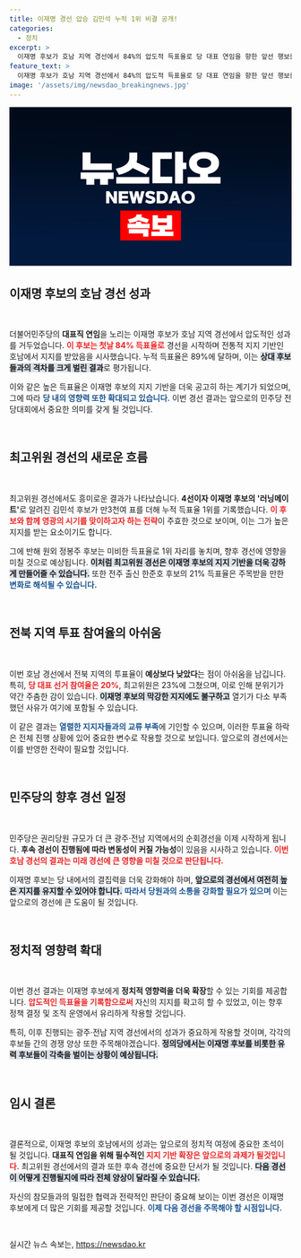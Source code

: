 ```yaml
---
title: 이재명 경선 압승 김민석 누적 1위 비결 공개!
categories:
  - 정치
excerpt: >
  이재명 후보가 호남 지역 경선에서 84%의 압도적 득표율로 당 대표 연임을 향한 앞선 행보를 이어가고 있다. 최고위원 경선에서는 김민석 후보가 1위를 기록하며 이재명 후보와의 밀착 전략을 강화했다. 과연 민주당의 향후 경선 결과는 어떻게 될까?
feature_text: >
  이재명 후보가 호남 지역 경선에서 84%의 압도적 득표율로 당 대표 연임을 향한 앞선 행보를 이어가고 있다. 최고위원 경선에서는 김민석 후보가 1위를 기록하며 이재명 후보와의 밀착 전략을 강화했다. 과연 민주당의 향후 경선 결과는 어떻게 될까?
image: '/assets/img/newsdao_breakingnews.jpg'
---
```


<p><img src="/assets/img/newsdao_breakingnews.jpg" alt="implanttips 속보" /></p>

<h2 data-ke-size="size26">이재명 후보의 호남 경선 성과</h2>

<p data-ke-size="size16">&nbsp;</p>

<p>더불어민주당의 <b>대표직 연임</b>을 노리는 이재명 후보가 호남 지역 경선에서 압도적인 성과를 거두었습니다. <b><span style="color: #ee2323;">이 후보는 첫날 84% 득표율로</span></b> 경선을 시작하며 전통적 지지 기반인 호남에서 지지를 받았음을 시사했습니다. 누적 득표율은 89%에 달하며, 이는 <b><span style="background-color: #21538527;">상대 후보들과의 격차를 크게 벌린 결과</span></b>로 평가됩니다. </p>

<p>이와 같은 높은 득표율은 이재명 후보의 지지 기반을 더욱 공고히 하는 계기가 되었으며, 그에 따라 <b><span style="color: #1a5490;">당 내의 영향력 또한 확대되고 있습니다.</span></b> 이번 경선 결과는 앞으로의 민주당 전당대회에서 중요한 의미를 갖게 될 것입니다. </p>

<p data-ke-size="size16">&nbsp;</p>

<h2 data-ke-size="size26">최고위원 경선의 새로운 흐름</h2>

<p data-ke-size="size16">&nbsp;</p>

<p>최고위원 경선에서도 흥미로운 결과가 나타났습니다. <b>4선이자 이재명 후보의 '러닝메이트'</b>로 알려진 김민석 후보가 만3천여 표를 더해 누적 득표율 1위를 기록했습니다. <b><span style="color: #ee2323;">이 후보와 함께 영광의 시기를 맞이하고자 하는 전략</span></b>이 주효한 것으로 보이며, 이는 그가 높은 지지를 받는 요소이기도 합니다.</p>

<p>그에 반해 원외 정봉주 후보는 미비한 득표율로 1위 자리를 놓치며, 향후 경선에 영향을 미칠 것으로 예상됩니다. <b><span style="background-color: #21538527;">이처럼 최고위원 경선은 이재명 후보의 지지 기반을 더욱 강하게 만들어줄 수 있습니다.</span></b> 또한 전주 출신 한준호 후보의 21% 득표율은 주목받을 만한 <b><span style="color: #1a5490;">변화로 해석될 수 있습니다.</span></b> </p>

<p data-ke-size="size16">&nbsp;</p>

<h2 data-ke-size="size26">전북 지역 투표 참여율의 아쉬움</h2>

<p data-ke-size="size16">&nbsp;</p>

<p>이번 호남 경선에서 전북 지역의 투표율이 <b>예상보다 낮았다</b>는 점이 아쉬움을 남깁니다. 특히, <b><span style="color: #ee2323;">당 대표 선거 참여율은 20%</span></b>, 최고위원은 23%에 그쳤으며, 이로 인해 분위기가 약간 주춤한 감이 있습니다. <b><span style="background-color: #21538527;">이재명 후보의 막강한 지지에도 불구하고</span></b> 열기가 다소 부족했던 사유가 여기에 포함될 수 있습니다. </p>

<p>이 같은 결과는 <b><span style="color: #1a5490;">열렬한 지지자들과의 교류 부족</span></b>에 기인할 수 있으며, 이러한 투표율 하락은 전체 진행 상황에 있어 중요한 변수로 작용할 것으로 보입니다. 앞으로의 경선에서는 이를 반영한 전략이 필요할 것입니다. </p>

<p data-ke-size="size16">&nbsp;</p>

<h2 data-ke-size="size26">민주당의 향후 경선 일정</h2>

<p data-ke-size="size16">&nbsp;</p>

<p>민주당은 권리당원 규모가 더 큰 광주·전남 지역에서의 순회경선을 이제 시작하게 됩니다. <b>후속 경선이 진행됨에 따라 변동성이 커질 가능성</b>이 있음을 시사하고 있습니다. <b><span style="color: #ee2323;">이번 호남 경선의 결과는 미래 경선에 큰 영향을 미칠 것으로 판단됩니다.</span></b></p>

<p>이재명 후보는 당 내에서의 결집력을 더욱 강화해야 하며, <b><span style="background-color: #21538527;">앞으로의 경선에서 여전히 높은 지지를 유지할 수 있어야 합니다.</span></b> <b><span style="color: #1a5490;">따라서 당원과의 소통을 강화할 필요가 있으며</span></b> 이는 앞으로의 경선에 큰 도움이 될 것입니다. </p>

<p data-ke-size="size16">&nbsp;</p>

<h2 data-ke-size="size26">정치적 영향력 확대</h2>

<p data-ke-size="size16">&nbsp;</p>

<p>이번 경선 결과는 이재명 후보에게 <b>정치적 영향력을 더욱 확장</b>할 수 있는 기회를 제공합니다. <b><span style="color: #ee2323;">압도적인 득표율을 기록함으로써</span></b> 자신의 지지를 확고히 할 수 있었고, 이는 향후 정책 결정 및 조직 운영에서 유리하게 작용할 것입니다. </p>

<p>특히, 이후 진행되는 광주·전남 지역 경선에서의 성과가 중요하게 작용할 것이며, 각각의 후보들 간의 경쟁 양상 또한 주목해야겠습니다. <b><span style="background-color: #21538527;">정의당에서는 이재명 후보를 비롯한 유력 후보들이 각축을 벌이는 상황이 예상됩니다.</span></b> </p>

<p data-ke-size="size16">&nbsp;</p>

<h2 data-ke-size="size26">임시 결론</h2>

<p data-ke-size="size16">&nbsp;</p>

<p>결론적으로, 이재명 후보의 호남에서의 성과는 앞으로의 정치적 여정에 중요한 초석이 될 것입니다. <b>대표직 연임을 위해 필수적인 </b><b><span style="color: #ee2323;">지지 기반 확장은 앞으로의 과제가 될것입니다.</span></b> 최고위원 경선에서의 결과 또한 후속 경선에 중요한 단서가 될 것입니다. <b><span style="background-color: #21538527;">다음 경선이 어떻게 진행될지에 따라 전체 양상이 달라질 수 있습니다.</span></b></p>

<p>자신의 참모들과의 밀접한 협력과 전략적인 판단이 중요해 보이는 이번 경선은 이재명 후보에게 더 많은 기회를 제공할 것입니다. <b><span style="color: #1a5490;">이제 다음 경선을 주목해야 할 시점입니다.</span></b> </p>

<p data-ke-size="size16">&nbsp;</p>
실시간 뉴스 속보는, <a href="https://newsdao.kr" rel="dofollow">https://newsdao.kr</a>


